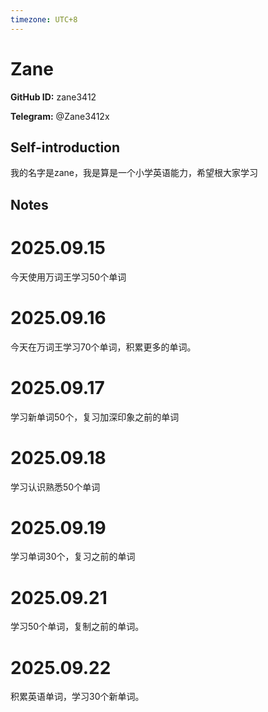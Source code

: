 ```yaml
---
timezone: UTC+8
---
```


# Zane

**GitHub ID:** zane3412

**Telegram:** @Zane3412x

## Self-introduction

我的名字是zane，我是算是一个小学英语能力，希望根大家学习

## Notes
<!-- Content_START -->
# 2025.09.15
<!-- DAILY_CHECKIN_2025-09-15_START -->
今天使用万词王学习50个单词
<!-- DAILY_CHECKIN_2025-09-15_END -->


# 2025.09.16
<!-- DAILY_CHECKIN_2025-09-16_START -->
今天在万词王学习70个单词，积累更多的单词。
<!-- DAILY_CHECKIN_2025-09-16_END -->


# 2025.09.17
<!-- DAILY_CHECKIN_2025-09-17_START -->
学习新单词50个，复习加深印象之前的单词
<!-- DAILY_CHECKIN_2025-09-17_END -->


# 2025.09.18
<!-- DAILY_CHECKIN_2025-09-18_START -->
学习认识熟悉50个单词
<!-- DAILY_CHECKIN_2025-09-18_END -->


# 2025.09.19
<!-- DAILY_CHECKIN_2025-09-19_START -->
学习单词30个，复习之前的单词
<!-- DAILY_CHECKIN_2025-09-19_END -->


# 2025.09.21
<!-- DAILY_CHECKIN_2025-09-21_START -->
学习50个单词，复制之前的单词。
<!-- DAILY_CHECKIN_2025-09-21_END -->


# 2025.09.22
<!-- DAILY_CHECKIN_2025-09-22_START -->
积累英语单词，学习30个新单词。
<!-- DAILY_CHECKIN_2025-09-22_END -->
<!-- Content_END -->
